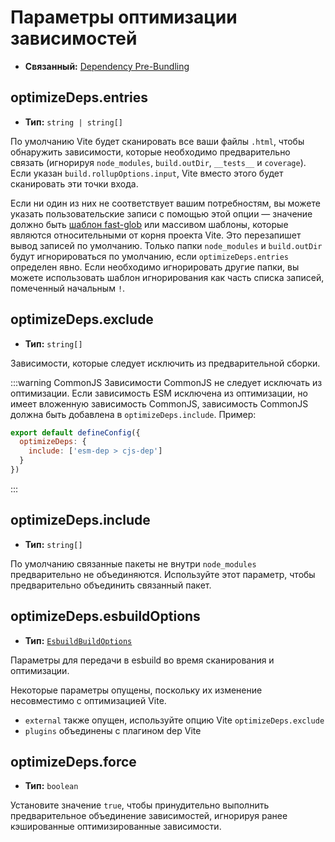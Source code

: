 # Параметры оптимизации зависимостей

- **Связанный:** [Dependency Pre-Bundling](/guide/dep-pre-bundling)

## optimizeDeps.entries

- **Тип:** `string | string[]`

По умолчанию Vite будет сканировать все ваши файлы `.html`, чтобы обнаружить зависимости, которые необходимо предварительно связать (игнорируя `node_modules`, `build.outDir`, `__tests__` и `coverage`). Если указан `build.rollupOptions.input`, Vite вместо этого будет сканировать эти точки входа.

Если ни один из них не соответствует вашим потребностям, вы можете указать пользовательские записи с помощью этой опции — значение должно быть [шаблон fast-glob](https://github.com/mrmlnc/fast-glob#basic-syntax) или массивом шаблоны, которые являются относительными от корня проекта Vite. Это перезапишет вывод записей по умолчанию. Только папки `node_modules` и `build.outDir` будут игнорироваться по умолчанию, если `optimizeDeps.entries` определен явно. Если необходимо игнорировать другие папки, вы можете использовать шаблон игнорирования как часть списка записей, помеченный начальным `!`.

## optimizeDeps.exclude

- **Тип:** `string[]`

Зависимости, которые следует исключить из предварительной сборки.

:::warning CommonJS
Зависимости CommonJS не следует исключать из оптимизации. Если зависимость ESM исключена из оптимизации, но имеет вложенную зависимость CommonJS, зависимость CommonJS должна быть добавлена в `optimizeDeps.include`. Пример:

```js
export default defineConfig({
  optimizeDeps: {
    include: ['esm-dep > cjs-dep']
  }
})
```

:::

## optimizeDeps.include

- **Тип:** `string[]`

По умолчанию связанные пакеты не внутри `node_modules` предварительно не объединяются. Используйте этот параметр, чтобы предварительно объединить связанный пакет.

## optimizeDeps.esbuildOptions

- **Тип:** [`EsbuildBuildOptions`](https://esbuild.github.io/api/#simple-options)

Параметры для передачи в esbuild во время сканирования и оптимизации.

Некоторые параметры опущены, поскольку их изменение несовместимо с оптимизацией Vite.

- `external` также опущен, используйте опцию Vite `optimizeDeps.exclude`
- `plugins` объединены с плагином dep Vite

## optimizeDeps.force

- **Тип:** `boolean`

Установите значение `true`, чтобы принудительно выполнить предварительное объединение зависимостей, игнорируя ранее кэшированные оптимизированные зависимости.
